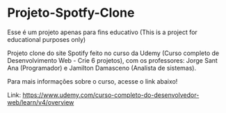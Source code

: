 # Projeto-Spotfy-Clone
Esse é um projeto apenas para fins educativo (This is a project for educational purposes only)

Projeto clone do site Spotify feito no curso da Udemy (Curso completo de Desenvolvimento Web - Crie 6 projetos), com os professores: 
Jorge Sant Ana (Programador) e Jamilton Damasceno (Analista de sistemas).

Para mais informações sobre o curso, acesse o link abaixo!

Link: https://www.udemy.com/curso-completo-do-desenvolvedor-web/learn/v4/overview
